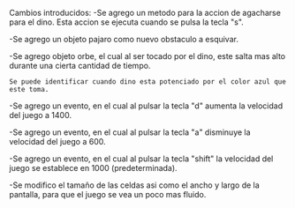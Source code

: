 Cambios introducidos:
-Se agrego un metodo para la accion de agacharse para el dino. Esta accion se ejecuta cuando se pulsa la tecla "s".

-Se agrego un objeto pajaro como nuevo obstaculo a esquivar.

-Se agrego objeto orbe, el cual al ser tocado por el dino, este salta mas alto durante una cierta cantidad de tiempo.

    Se puede identificar cuando dino esta potenciado por el color azul que este toma.
    
-Se agrego un evento, en el cual al pulsar la tecla "d" aumenta la velocidad del juego a 1400.

-Se agrego un evento, en el cual al pulsar la tecla "a" disminuye la velocidad del juego a 600.

-Se agrego un evento, en el cual al pulsar la tecla "shift" la velocidad del juego se establece en 1000 (predeterminada).

-Se modifico el tamaño de las celdas asi como el ancho y largo de la pantalla, para que el juego se vea un poco mas fluido.
